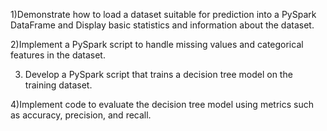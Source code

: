 1)Demonstrate how to load a dataset suitable for prediction into a PySpark DataFrame and 
Display basic statistics and information about the dataset.

2)Implement a PySpark script to handle missing values and categorical features in the 
dataset.

3) Develop a PySpark script that trains a decision tree model on the training dataset.
   
4)Implement code to evaluate the decision tree model using metrics such as accuracy, 
precision, and recall.
